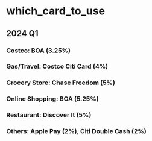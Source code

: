 # which_card_to_use

## 2024 Q1
### Costco: BOA (3.25%)
### Gas/Travel: Costco Citi Card (4%)
### Grocery Store: Chase Freedom (5%)
### Online Shopping: BOA (5.25%)
### Restaurant: Discover It (5%)
### Others: Apple Pay (2%), Citi Double Cash (2%)
